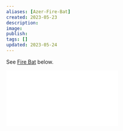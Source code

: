```yaml
---
aliases: [Azer-Fire-Bat]
created: 2023-05-23
description: 
image: 
publish: 
tags: []
updated: 2023-05-24
---
```


See [Fire Bat](../Bat/Fire-Bat.md) below.

![Fire Bat](../Bat/Fire-Bat.md)